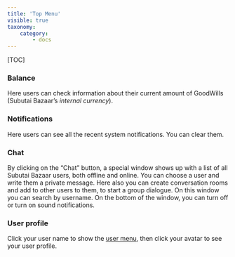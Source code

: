 ```yaml
---
title: 'Top Menu'
visible: true
taxonomy:
    category:
        - docs
---
```


[TOC]


### Balance

Here users can check information about their current amount of GoodWills (Subutai Bazaar’s *internal currency*).

### Notifications

Here users can see all the recent system notifications. You can clear them.

### Chat

By clicking on the “Chat” button, a special window shows up with a list of all Subutai Bazaar users, both offline and online. You can choose a user and write them a private message. Here also you can create conversation rooms and add to other users to them, to start a group dialogue. On this window you can search by username. On the bottom of the window, you can turn off or turn on sound notifications.

### User profile

Click your user name to show the [user menu](../user-menu), then click your avatar to see your user profile.